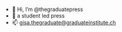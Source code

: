 - 👋 Hi, I’m @thegraduatepress
- 👀 a student led press 
- 📫 gisa.thegraduate@graduateinstitute.ch

<!---
thegraduatepress/thegraduatepress is a ✨ special ✨ repository because its `README.md` (this file) appears on your GitHub profile.
You can click the Preview link to take a look at your changes.
--->
